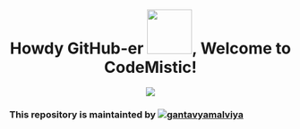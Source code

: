<h1 align="center">Howdy GitHub-er <img src="https://i.pinimg.com/originals/8a/a4/59/8aa4595fb24b6ed585dddac4622b2445.gif" width="80">, Welcome to CodeMistic!</h1>
<a href="https://codemistic.github.io/">
<p align="center">
<img src="https://codemistic.github.io/favicon.png"/>
</p></a>

### This repository is maintainted by <a href="https://www.linkedin.com/in/gantavyamalviya/" target="blank"><img src="https://img.shields.io/badge/-Gantavya Malviya-blue?style=flat-square&logo=Linkedin&logoColor=white&link=https://www.linkedin.com/in/gantavyamalviya/" alt="gantavyamalviya"/></a>
